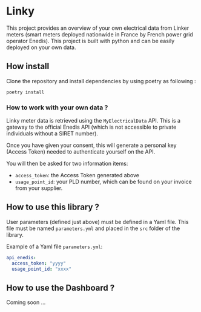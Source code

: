 # Linky

This project provides an overview of your own electrical data from Linker meters (smart meters deployed nationwide in France by French power grid operator Enedis). This project is built with python and can be easily deployed on your own data.

## How install

Clone the repository and install dependencies by using poetry as following :
```
poetry install
```

### How to work with your own data ?

Linky meter data is retrieved using the `MyElectricalData` API. This is a gateway to the official Enedis API (which is not accessible to private individuals without a SIRET number). 

Once you have given your consent, this will generate a personal key (Access Token) needed to authenticate yourself on the API. 

You will then be asked for two information items:
* `access_token`: the Access Token generated above
* `usage_point_id`: your PLD number, which can be found on your invoice from your supplier.

## How to use this library ?

User parameters (defined just above) must be defined in a Yaml file. This file must be named `parameters.yml` and placed in the `src` folder of the library.

Example of a Yaml file `parameters.yml`:

```yaml
api_enedis:
  access_token: "yyyy"
  usage_point_id: "xxxx"
```

## How to use the Dashboard ?

Coming soon ...
